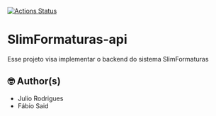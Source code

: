 [![Actions Status](https://github.com/julio-rodrigues/SlimFormaturas-api/workflows/CI/badge.svg)](https://github.com/julio-rodrigues/SlimFormaturas-api)

# SlimFormaturas-api
Esse projeto visa implementar o backend do sistema SlimFormaturas 

## 🤓 Author(s)
  - Julio Rodrigues
  - Fábio Said

